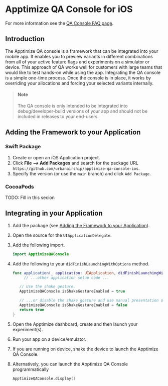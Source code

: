 # Apptimize QA Console for iOS

For more information see the [QA Console FAQ page](https://faq.apptimize.com/hc/en-us/articles/360021675293-How-do-I-use-the-Apptimize-QA-Console-).

## Introduction

The Apptimize QA console is a framework that can be integrated into your mobile app. It enables you to preview variants in different combinations from all of your active feature flags and experiments on a simulator or device. This approach of QA works well for customers with large teams that would like to test hands-on while using the app. Integrating the QA console is a simple one-time process. Once the console is in place, it works by overriding your allocations and forcing your selected variants internally.

> #### Note
>
> The QA console is only intended to be integrated into debug/developer-build versions of your app and should not be included in releases to your end-users.

## Adding the Framework to your Application

### Swift Package

1. Create or open an iOS Application project.
2. Click **File —> Add Packages** and search for the package URL `https://github.com/urbanairship/apptimize-qa-console-ios`. 
3. Specify the version (or use the `main` branch) and click `Add Package`.

### CocoaPods

TODO: Fill in this secion

## Integrating in your Application

1.  Add the package (see [Adding the Framework to your Application](#adding-the-framework-to-your-application)).

2. Open the source for the `UIApplicationDelegate`.

3. Add the following import.

   ```swift
   import ApptimizeQAConsole
   ```

4. Add the following to your `didFinishLaunchingWithOptions` method.

   ```swift
   func application(_ application: UIApplication, didFinishLaunchingWithOptions launchOptions: [UIApplication.LaunchOptionsKey: Any]?) -> Bool {
    	// ...other application setup code ...
   
      // Use the shake gesture.
      ApptimizeQAConsole.isShakeGestureEnabled = true
   
      // ...or disable the shake gesture and use manual presentation only.
      ApptimizeQAConsole.isShakeGestureEnabled = false
      return true
   }
   ```

5.   Open the Apptimize dashboard, create and then launch your experiment(s).

6. Run your app on a device/emulator.

7. If you are running on device, shake the device to launch the Apptimize QA Console.

8. Alternatively, you can launch the Apptimize QA Console programmatically

   ```swift
   ApptimizeQAConsole.display()
   ```

